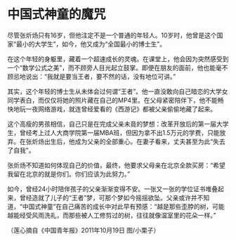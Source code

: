 # 中国式神童的魔咒

尽管张炘炀只有16岁，但他注定不是一个普通的年轻人。10岁时，他曾是这个国家“最小的大学生”，如今，他又成为“全国最小的博士生”。 

在这个年轻的身躯里，藏着一个超速成长的灵魂。在课堂上，他会因为突然感受到一个“数学公式之美”，而不顾旁人目光起立鼓掌。即便在朋友的面前，他也能毫不顾忌地说出：“我就是要当王者，要不然的话，没有地位可讲。” 

其实，这个年轻的博士生从未体会过何谓“王者”。他一直没敢向自己暗恋的大学女同学表白，而仅仅将她的照片藏在自己的MP4里。在父母紧密陪伴下，他不能畅快地玩一夜网络游戏，就连曾经爱看的《西游记》都被父亲偷偷地藏了起来。 

这个高瘦的男孩相信，自己只是在完成父亲未竟的梦想：改革开放后的第一届大学生，曾经考上过人大商学院第一届MBA班，但因为拿不出1.5万元的学费，只能放弃。在张炘炀出生后，他成为父亲的全部重心。在妻子看来，丈夫甚至为此“失去了自我”。 

张炘炀不知道如何体现自己的价值，最终，他要求父母亲在北京全款买房：“希望我留在北京的就是你们。你们应该为此努力。” 

如今，曾经24小时陪伴孩子的父亲渐渐变得不安。一张又一张的学位证书堆叠起来，曾经造就了儿子的“王者”梦，可那个梦如今摇摇欲坠。父亲或许并不知道，“中国式神童”在自己痛苦的成长中对此早有预感：“越是那些歪脖的树，可能越能经受风雨洗礼，而那些被人工修剪过的树，往往就像温室里的花朵一样。” 

（莲心摘自《中国青年报》2011年10月19日 图/小栗子）